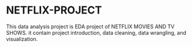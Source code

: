 # NETFLIX-PROJECT
This data analysis project is EDA project of NETFLIX MOVIES AND TV SHOWS. it contain project introduction, data cleaning, data wrangling, and visualization.
